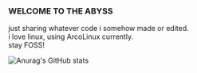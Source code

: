 ### WELCOME TO THE ABYSS
just sharing whatever code i somehow made or edited.\
i love linux, using ArcoLinux currently.\
stay FOSS!

![Anurag's GitHub stats](https://github-readme-stats.vercel.app/api?username=AbdelrhmanNile&show_icons=true&theme=onedark)


<!--
**AbdelrhmanNile/AbdelrhmanNile** is a ✨ _special_ ✨ repository because its `README.md` (this file) appears on your GitHub profile.

Here are some ideas to get you started:

- 🔭 I’m currently working on ...
- 🌱 I’m currently learning ...
- 👯 I’m looking to collaborate on ...
- 🤔 I’m looking for help with ...
- 💬 Ask me about ...
- 📫 How to reach me: ...
- 😄 Pronouns: ...
- ⚡ Fun fact: ...
-->
